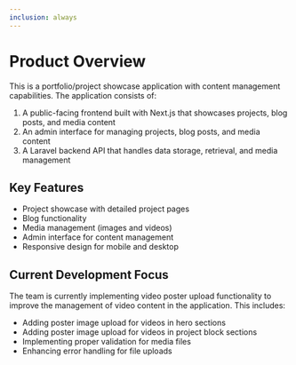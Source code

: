 ```yaml
---
inclusion: always
---
```


# Product Overview

This is a portfolio/project showcase application with content management capabilities. The application consists of:

1. A public-facing frontend built with Next.js that showcases projects, blog posts, and media content
2. An admin interface for managing projects, blog posts, and media content
3. A Laravel backend API that handles data storage, retrieval, and media management

## Key Features

- Project showcase with detailed project pages
- Blog functionality
- Media management (images and videos)
- Admin interface for content management
- Responsive design for mobile and desktop

## Current Development Focus

The team is currently implementing video poster upload functionality to improve the management of video content in the application. This includes:

- Adding poster image upload for videos in hero sections
- Adding poster image upload for videos in project block sections
- Implementing proper validation for media files
- Enhancing error handling for file uploads